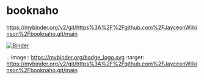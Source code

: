 # booknaho


https://mybinder.org/v2/git/https%3A%2F%2Fgithub.com%2FJayceonWilkinson%2Fbooknaho.git/main

[![Binder](https://mybinder.org/badge_logo.svg)](https://mybinder.org/v2/git/https%3A%2F%2Fgithub.com%2FJayceonWilkinson%2Fbooknaho.git/main)

.. image:: https://mybinder.org/badge_logo.svg
 :target: https://mybinder.org/v2/git/https%3A%2F%2Fgithub.com%2FJayceonWilkinson%2Fbooknaho.git/main
